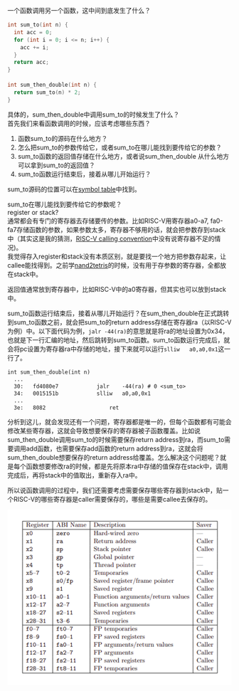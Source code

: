  一个函数调用另一个函数，这中间到底发生了什么？  

```c
int sum_to(int n) {
  int acc = 0;
  for (int i = 0; i <= n; i++) {
    acc += i;
  }
  return acc;
}

int sum_then_double(int n) {
  return sum_to(n) * 2;
}
```
具体的，sum_then_double中调用sum_to的时候发生了什么？  
首先我们来看函数调用的时候，应该考虑哪些东西？  
1. 函数sum_to的源码在什么地方？  
2. 怎么把sum_to的参数传给它，或者sum_to在哪儿能找到要传给它的参数？  
3. sum_to函数的返回值存储在什么地方，或者说sum_then_double 从什么地方可以拿到sum_to的返回值？
4. sum_to函数运行结束后，接着从哪儿开始运行？

sum_to源码的位置可以在[symbol table](https://en.wikipedia.org/wiki/Symbol_table)中找到。  

sum_to在哪儿能找到要传给它的参数呢？  
register or stack?  
通常都会有专门的寄存器去存储要传的参数。比如RISC-V用寄存器a0-a7, fa0-fa7存储函数的参数，如果参数太多，寄存器不够用的话，就会把参数存到stack中（其实这是我的猜测，[RISC-V calling convention](https://riscv.org/wp-content/uploads/2015/01/riscv-calling.pdf)中没有说寄存器不足的情况)。  
我觉得存入register和stack没有本质区别，就是要找一个地方把参数存起来，让callee能找得到。之前学[nand2tetris](https://www.nand2tetris.org/)的时候，没有用于存参数的寄存器，全都放在stack中。  

返回值通常放到寄存器中，比如RISC-V中的a0寄存器，但其实也可以放到stack中。  

sum_to函数运行结束后，接着从哪儿开始运行？在sum_then_double在正式跳转到sum_to函数之前，就会把sum_to的return address存储在寄存器ra（以RISC-V为例）中。以下面代码为例，`jalr	-44(ra)`的意思就是将ra的地址设置为0x34，也就是下一行汇编的地址，然后跳转到sum_to函数。sum_to函数运行完成后，就会将pc设置为寄存器ra中存储的地址，接下来就可以运行`slliw	a0,a0,0x1`这一行了。
```
int sum_then_double(int n) 
  ...
  30:	fd4080e7          	jalr	-44(ra) # 0 <sum_to>
  34:	0015151b          	slliw	a0,a0,0x1
  ...
  3e:	8082                	ret
```

分析到这儿，就会发现还有一个问题，寄存器都是唯一的，但每个函数都有可能会修改某些寄存器，这就会导致想要保存的寄存器被子函数覆盖。比如说sum_then_double调用sum_to的时候需要保存return address到ra，而sum_to需要调用add函数，也需要保存add函数的return address到ra，这就会将sum_then_double想要保存的return address给覆盖。怎么解决这个问题呢？就是每个函数想要修改ra的时候，都是先将原本ra中存储的值保存在stack中，调用完成后，再将stack中的值取出，重新存入ra中。 

所以说函数调用的过程中，我们还需要考虑需要保存哪些寄存器到stack中，贴一个RISC-V的哪些寄存器是caller需要保存的，哪些是需要callee去保存的。  

![](/images/call_stack/caller-callee-saved.png)